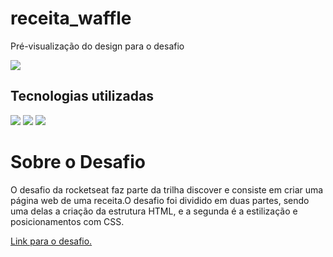 # receita_waffle

<p>Pré-visualização do design para o desafio</p>
<img src="https://app.rocketseat.com.br/_next/image?url=%2Fassets%2Fimages%2Fdiscover%2Fchallenges%2Fcookbook.png&w=384&q=75">

<h2>Tecnologias utilizadas</h2>
<img src="https://img.shields.io/badge/HTML5-E34F26?style=for-the-badge&logo=html5&logoColor=white">
<img src="https://img.shields.io/badge/CSS3-1572B6?style=for-the-badge&logo=css3&logoColor=white">
<img src="https://img.shields.io/badge/Git-E34F26?style=for-the-badge&logo=git&logoColor=white">

<h1>Sobre o Desafio</h1>
<p>O desafio da rocketseat faz parte da trilha discover e consiste em criar uma página web de uma receita.O desafio foi dividido em duas partes, sendo uma delas a criação da estrutura HTML, e a segunda é a estilização e posicionamentos com CSS.</p>

<a href="https://app.rocketseat.com.br/discover/challenges/cookbook">Link para o desafio.</a>
